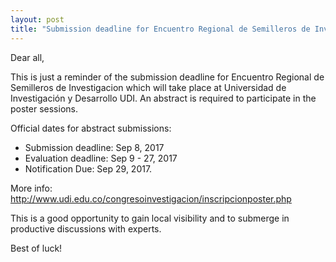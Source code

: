 ```yaml
---
layout: post
title: "Submission deadline for Encuentro Regional de Semilleros de Investigacion"
---
```

Dear all,  

This is just a reminder of the submission deadline for Encuentro Regional de Semilleros de Investigacion which will take place at Universidad de Investigación y Desarrollo UDI. An abstract is required to participate in the poster sessions.

Official dates for abstract submissions:

- Submission deadline: Sep 8, 2017
- Evaluation deadline: Sep 9 - 27, 2017
- Notification Due: Sep 29, 2017.

More info: http://www.udi.edu.co/congresoinvestigacion/inscripcionposter.php

This is a good opportunity to gain local visibility and to submerge in productive discussions with experts.

Best of luck!

<br><br><br><br>
